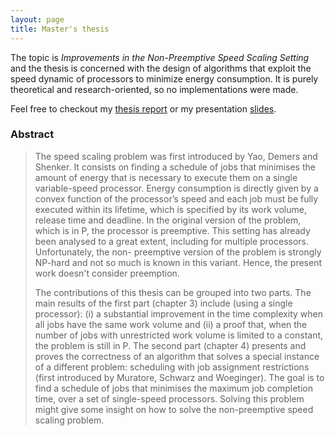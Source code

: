 ```yaml
---
layout: page
title: Master's thesis
---
```


The topic is *Improvements in the Non-Preemptive Speed Scaling Setting* and the thesis is concerned with the design of algorithms that exploit the speed dynamic of processors to minimize energy consumption. It is purely theoretical and research-oriented, so no implementations were made.

Feel free to checkout my [thesis report](/public/thesis.pdf) or my presentation [slides](https://docs.google.com/presentation/d/1wNyw-g2-Seo6U3VNrtBp4qgq-ZwZi87O4chK8Ac4wic/pub?start=false&loop=false&delayms=3000).

### Abstract

> The speed scaling problem was first introduced by Yao, Demers and Shenker. It consists on finding a schedule of jobs that minimises the amount of energy that is necessary to execute them on a single variable-speed processor. Energy consumption is directly given by a convex function of the processor’s speed and each job must be fully executed within its lifetime, which is specified by its work volume, release time and deadline. In the original version of the problem, which is in P, the processor is preemptive. This setting has already been analysed to a great extent, including for multiple processors. Unfortunately, the non- preemptive version of the problem is strongly NP-hard and not so much is known in this variant. Hence, the present work doesn't consider preemption.
> 
> The contributions of this thesis can be grouped into two parts. The main results of the first part (chapter 3) include (using a single processor): (i) a substantial improvement in the time complexity when all jobs have the same work volume and (ii) a proof that, when the number of jobs with unrestricted work volume is limited to a constant, the problem is still in P. The second part (chapter 4) presents and proves the correctness of an algorithm that solves a special instance of a different problem: scheduling with job assignment restrictions (first introduced by Muratore, Schwarz and Woeginger). The goal is to find a schedule of jobs that minimises the maximum job completion time, over a set of single-speed processors. Solving this problem might give some insight on how to solve the non-preemptive speed scaling problem.